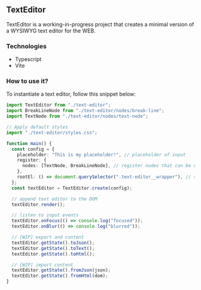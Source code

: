 ## TextEditor

TextEditor is a working-in-progress project that creates a minimal version of a WYSIWYG text editor for the WEB.

### Technologies

- Typescript
- Vite

### How to use it?

To instantiate a text editor, follow this snippet below:

```typescript
import TextEditor from "./text-editor";
import BreakLineNode from "./text-editor/nodes/break-line";
import TextNode from "./text-editor/nodes/text-node";

// Apply default styles
import "./text-editor/styles.css";

function main() {
  const config = {
    placeholder: "This is my placeholder!", // placeholder of input
    register: {
      nodes: [TextNode, BreakLineNode], // register nodes that can be used internally
    },
    rootEl: () => document.querySelector(".text-editor__wrapper"), // selects witch element will be the wrapper of text editor when rendered
  };
  const textEditor = TextEditor.create(config);

  // append text editor to the DOM
  textEditor.render();

  // listen to input events
  textEditor.onFocus(() => console.log("focused"));
  textEditor.onBlur(() => console.log("blurred"));

  // [WIP] export and content
  textEditor.getState().toJson();
  textEditor.getState().toText();
  textEditor.getState().toHtml();

  // [WIP] import content
  textEditor.getState().fromJson(json);
  textEditor.getState().fromHtml(dom);
}
```
